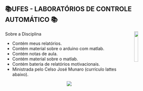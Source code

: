 ## 📚UFES -  LABORATÓRIOS DE CONTROLE AUTOMÁTICO 📚
<img align="right" width="16%" src="https://user-images.githubusercontent.com/80075307/220129072-48d5ff96-a10d-4e0b-9024-9374bee2c0c2.svg">

Sobre a Disciplina
  * Contém meus relatórios.
  * Contém material sobre o arduino com matlab.
  * Contém notas de aula.
  * Contém material sobre o matlab.
  * Contém bateria de relatórios motivacionais.
  * Ministrada pelo Celso José Munaro (currículo lattes abaixo).

<div align="center">
    <a href="http://lattes.cnpq.br/5929530967371970" target="_blank"
      ><img
        src="https://img.shields.io/badge/-Currículo Lattes-%230077B5?style=for-the-badge&logo=linkedin&logoColor=white"
        target="_blank"
  </div>




